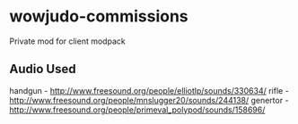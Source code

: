 # wowjudo-commissions
Private mod for client modpack


## Audio Used
handgun - http://www.freesound.org/people/elliotlp/sounds/330634/
rifle - http://www.freesound.org/people/mnslugger20/sounds/244138/
genertor - http://www.freesound.org/people/primeval_polypod/sounds/158696/